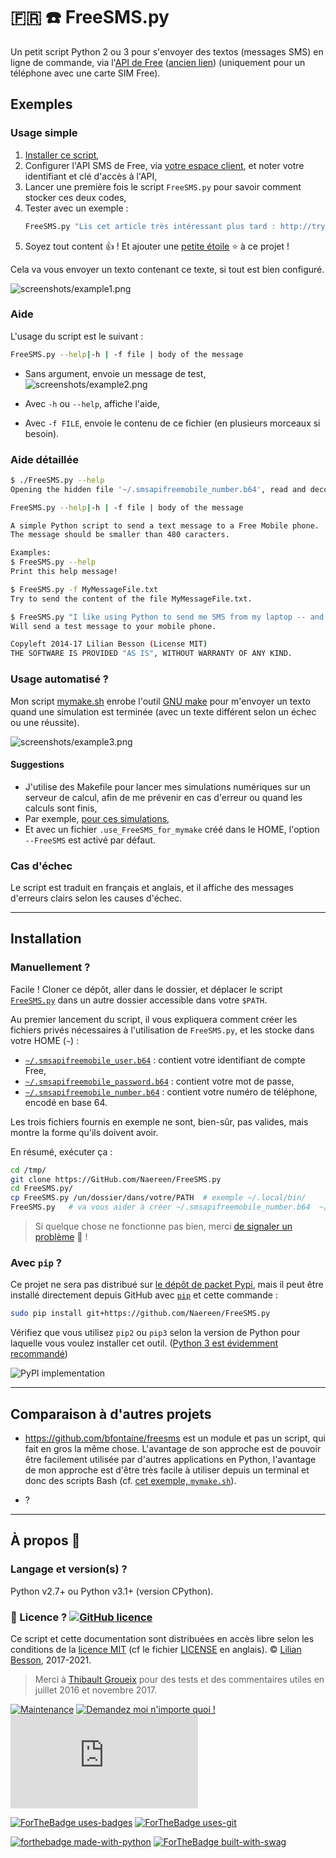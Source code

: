 # :fr: :phone: FreeSMS.py

Un petit script Python 2 ou 3 pour s'envoyer des textos (messages SMS) en ligne de commande, via l'[API de Free](https://mobile.free.fr/account/mes-options/notifications-sms) ([ancien lien](https://mobile.free.fr/moncompte/index.php?page=options&show=20)) (uniquement pour un téléphone avec une carte SIM Free).

## Exemples
### Usage simple
1. [Installer ce script](#Installation),
2. Configurer l'API SMS de Free, via [votre espace client](https://mobile.free.fr/account/mes-options/notifications-sms), et noter votre identifiant et clé d'accès à l'API,
3. Lancer une première fois le script `FreeSMS.py` pour savoir comment stocker ces deux codes,
4. Tester avec un exemple :
    ```bash
    FreeSMS.py "Lis cet article très intéressant plus tard : http://tryalgo.org/fr/2017/08/08/bellman/"
    ```
5. Soyez tout content :+1: ! Et ajouter une [petite étoile](https://github.com/Naereen/FreeSMS.py/stargazers) :star: à ce projet !

Cela va vous envoyer un texto contenant ce texte, si tout est bien configuré.

![screenshots/example1.png](screenshots/example1.png)

### Aide
L'usage du script est le suivant :

```bash
FreeSMS.py --help|-h | -f file | body of the message
```

- Sans argument, envoie un message de test,
  ![screenshots/example2.png](screenshots/example2.png)

- Avec `-h` ou `--help`, affiche l'aide,
- Avec `-f FILE`, envoie le contenu de ce fichier (en plusieurs morceaux si besoin).

### Aide détaillée
```bash
$ ./FreeSMS.py --help
Opening the hidden file '~/.smsapifreemobile_number.b64', read and decode (base64) and return its content...

FreeSMS.py --help|-h | -f file | body of the message

A simple Python script to send a text message to a Free Mobile phone.
The message should be smaller than 480 caracters.

Examples:
$ FreeSMS.py --help
Print this help message!

$ FreeSMS.py -f MyMessageFile.txt
Try to send the content of the file MyMessageFile.txt.

$ FreeSMS.py "I like using Python to send me SMS from my laptop -- and it's free thanks to Free !"
Will send a test message to your mobile phone.

Copyleft 2014-17 Lilian Besson (License MIT)
THE SOFTWARE IS PROVIDED "AS IS", WITHOUT WARRANTY OF ANY KIND.
```

### Usage automatisé ?
Mon script [mymake.sh](https://bitbucket.org/lbesson/bin/src/master/mymake.sh) enrobe l'outil [GNU make](https://www.gnu.org/software/make/) pour m'envoyer un texto quand une simulation est terminée (avec un texte différent selon un échec ou une réussite).

  ![screenshots/example3.png](screenshots/example3.png)

#### Suggestions
- J'utilise des Makefile pour lancer mes simulations numériques sur un serveur de calcul, afin de me prévenir en cas d'erreur ou quand les calculs sont finis,
- Par exemple, [pour ces simulations](http://banditslilian.gforge.inria.fr/How_to_run_the_code.html#Using-env-variables-?),
- Et avec un fichier `.use_FreeSMS_for_mymake` créé dans le HOME, l'option `--FreeSMS` est activé par défaut.


### Cas d'échec
Le script est traduit en français et anglais, et il affiche des messages d'erreurs clairs selon les causes d'échec.

----

## Installation
### Manuellement ?

Facile !
Cloner ce dépôt, aller dans le dossier, et déplacer le script [`FreeSMS.py`](FreeSMS.py) dans un autre dossier accessible dans votre `$PATH`.

Au premier lancement du script, il vous expliquera comment créer les fichiers privés nécessaires à l'utilisation de `FreeSMS.py`, et les stocke dans votre HOME (`~`) :

- [`~/.smsapifreemobile_user.b64`](.smsapifreemobile_user.b64) : contient votre identifiant de compte Free,
- [`~/.smsapifreemobile_password.b64`](.smsapifreemobile_password.b64) : contient votre mot de passe,
- [`~/.smsapifreemobile_number.b64`](.smsapifreemobile_number.b64) : contient votre numéro de téléphone, encodé en base 64.

Les trois fichiers fournis en exemple ne sont, bien-sûr, pas valides, mais montre la forme qu'ils doivent avoir.

En résumé, exécuter ça :

```bash
cd /tmp/
git clone https://GitHub.com/Naereen/FreeSMS.py
cd FreeSMS.py/
cp FreeSMS.py /un/dossier/dans/votre/PATH  # exemple ~/.local/bin/
FreeSMS.py   # va vous aider à créer ~/.smsapifreemobile_number.b64  ~/.smsapifreemobile_password.b64  ~/.smsapifreemobile_user.b64
```

> Si quelque chose ne fonctionne pas bien, merci [de signaler un problème](https://github.com/Naereen/FreeSMS.py/issues/new) :clap: !

### Avec `pip` ?
Ce projet ne sera pas distribué sur [le dépôt de packet Pypi](https://pypi.org/), mais il peut être installé directement depuis GitHub avec [`pip`](http://pip.pypa.io/) et cette commande :

```bash
sudo pip install git+https://github.com/Naereen/FreeSMS.py
```

Vérifiez que vous utilisez `pip2` ou `pip3` selon la version de Python pour laquelle vous voulez installer cet outil.  ([Python 3 est évidemment recommandé](https://pythonclock.org/))

![PyPI implementation](https://img.shields.io/pypi/implementation/lempel_ziv_complexity.svg)

----

## Comparaison à d'autres projets

- https://github.com/bfontaine/freesms est un module et pas un script, qui fait en gros la même chose. L'avantage de son approche est de pouvoir être facilement utilisée par d'autres applications en Python, l'avantage de mon approche est d'être très facile à utiliser depuis un terminal et donc des scripts Bash (cf. [cet exemple, `mymake.sh`](https://bitbucket.org/lbesson/bin/src/master/mymake.sh#mymake.sh-197)).

- ?

----

## À propos :notebook:
### Langage et version(s) ?
Python v2.7+ ou Python v3.1+ (version CPython).

### :scroll: Licence ? [![GitHub licence](https://img.shields.io/github/license/Naereen/FreeSMS.py.svg)](https://github.com/Naereen/badges/blob/master/LICENSE)
Ce script et cette documentation sont distribuées en accès libre selon les conditions de la [licence MIT](https://lbesson.mit-license.org/) (cf le fichier [LICENSE](LICENSE) en anglais).
© [Lilian Besson](https://GitHub.com/Naereen), 2017-2021.

> Merci à [Thibault Groueix](https://github.com/ThibaultGROUEIX) pour des tests et des commentaires utiles en juillet 2016 et novembre 2017.

[![Maintenance](https://img.shields.io/badge/Maintained%3F-yes-green.svg)](https://GitHub.com/Naereen/FreeSMS.py/graphs/commit-activity)
[![Demandez moi n'importe quoi !](https://img.shields.io/badge/Demandez%20moi-n'%20importe%20quoi-1abc9c.svg)](https://GitHub.com/Naereen/ama.fr)
[![Analytics](https://ga-beacon.appspot.com/UA-38514290-17/github.com/Naereen/FreeSMS.py/README.md?pixel)](https://GitHub.com/Naereen/FreeSMS.py/)

[![ForTheBadge uses-badges](http://ForTheBadge.com/images/badges/uses-badges.svg)](http://ForTheBadge.com)
[![ForTheBadge uses-git](http://ForTheBadge.com/images/badges/uses-git.svg)](https://GitHub.com/)

[![forthebadge made-with-python](http://ForTheBadge.com/images/badges/made-with-python.svg)](https://www.python.org/)
[![ForTheBadge built-with-swag](http://ForTheBadge.com/images/badges/built-with-swag.svg)](https://GitHub.com/Naereen/)
